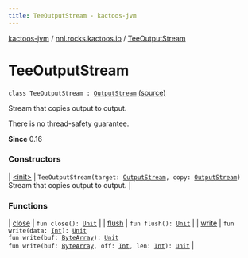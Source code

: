 ```yaml
---
title: TeeOutputStream - kactoos-jvm
---
```


[kactoos-jvm](../../index.html) / [nnl.rocks.kactoos.io](../index.html) / [TeeOutputStream](./index.html)

# TeeOutputStream

`class TeeOutputStream : `[`OutputStream`](http://docs.oracle.com/javase/8/docs/api/java/io/OutputStream.html) [(source)](https://github.com/neonailol/kactoos/blob/master/kactoos-jvm/src/main/kotlin/nnl/rocks/kactoos/io/TeeOutputStream.kt#L16)

Stream that copies output to output.

There is no thread-safety guarantee.

**Since**
0.16

### Constructors

| [&lt;init&gt;](-init-.html) | `TeeOutputStream(target: `[`OutputStream`](http://docs.oracle.com/javase/8/docs/api/java/io/OutputStream.html)`, copy: `[`OutputStream`](http://docs.oracle.com/javase/8/docs/api/java/io/OutputStream.html)`)`<br>Stream that copies output to output. |

### Functions

| [close](close.html) | `fun close(): `[`Unit`](https://kotlinlang.org/api/latest/jvm/stdlib/kotlin/-unit/index.html) |
| [flush](flush.html) | `fun flush(): `[`Unit`](https://kotlinlang.org/api/latest/jvm/stdlib/kotlin/-unit/index.html) |
| [write](write.html) | `fun write(data: `[`Int`](https://kotlinlang.org/api/latest/jvm/stdlib/kotlin/-int/index.html)`): `[`Unit`](https://kotlinlang.org/api/latest/jvm/stdlib/kotlin/-unit/index.html)<br>`fun write(buf: `[`ByteArray`](https://kotlinlang.org/api/latest/jvm/stdlib/kotlin/-byte-array/index.html)`): `[`Unit`](https://kotlinlang.org/api/latest/jvm/stdlib/kotlin/-unit/index.html)<br>`fun write(buf: `[`ByteArray`](https://kotlinlang.org/api/latest/jvm/stdlib/kotlin/-byte-array/index.html)`, off: `[`Int`](https://kotlinlang.org/api/latest/jvm/stdlib/kotlin/-int/index.html)`, len: `[`Int`](https://kotlinlang.org/api/latest/jvm/stdlib/kotlin/-int/index.html)`): `[`Unit`](https://kotlinlang.org/api/latest/jvm/stdlib/kotlin/-unit/index.html) |

